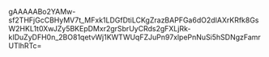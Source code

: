gAAAAABo2YAMw-sf2THFjGcCBHyMV7t_MFxk1LDGfDtiLCKgZrazBAPFGa6dO2dIAXrKRfk8GsW2HKL1t0XwJZy5BKEpDMxr2grSbrUyCRds2gFXLjRk-kIDuZyDFH0n_2BO81qetvWj1KWTWUqFZJuPn97xlpePnNuSi5hSDNgzFamrUTlhRTc=